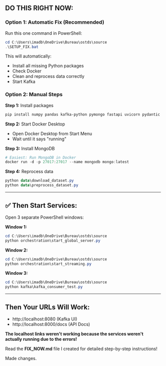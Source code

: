 ## **DO THIS RIGHT NOW:**

### **Option 1: Automatic Fix (Recommended)**

Run this one command in PowerShell:

```powershell
cd C:\Users\imadb\OneDrive\Bureau\ostds\source
.\SETUP_FIX.bat
```

This will automatically:

-   Install all missing Python packages
-   Check Docker
-   Clean and reprocess data correctly
-   Start Kafka

### **Option 2: Manual Steps**

**Step 1:** Install packages

```powershell
pip install numpy pandas kafka-python pymongo fastapi uvicorn pydantic requests schedule
```

**Step 2:** Start Docker Desktop

-   Open Docker Desktop from Start Menu
-   Wait until it says "running"

**Step 3:** Install MongoDB

```powershell
# Easiest: Run MongoDB in Docker
docker run -d -p 27017:27017 --name mongodb mongo:latest
```

**Step 4:** Reprocess data

```powershell
python data\download_dataset.py
python data\preprocess_dataset.py
```

---

## ✅ **Then Start Services:**

Open 3 separate PowerShell windows:

**Window 1:**

```powershell
cd C:\Users\imadb\OneDrive\Bureau\ostds\source
python orchestration\start_global_server.py
```

**Window 2:**

```powershell
cd C:\Users\imadb\OneDrive\Bureau\ostds\source
python orchestration\start_streaming.py
```

**Window 3:**

```powershell
cd C:\Users\imadb\OneDrive\Bureau\ostds\source
python kafka\kafka_consumer_test.py
```

---

## **Then Your URLs Will Work:**

-   http://localhost:8080 (Kafka UI)
-   http://localhost:8000/docs (API Docs)

**The localhost links weren't working because the services weren't actually running due to the errors!**

Read the **FIX_NOW.md** file I created for detailed step-by-step instructions!

Made changes.
